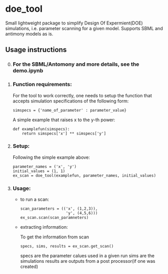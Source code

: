 # doe_tool

Small lightweight package to simplify Design Of Expermient(DOE) simulations, i.e.
parameter scanning for a given model. Supports SBML and antimony models as is.


## Usage instructions
0. ### For the SBML/Antomony and more details, see the demo.ipynb

1. ### Function requirements:

    For the tool to work correctly, one needs to setup the function that accepts simulation specifications of the following form:
    ```
    simspecs = {'name_of_parameter' : parameter_value}
    ```
    A simple example that raises x to the y-th power:
    ```
    def examplefun(simspecs):
        return simspecs['x'] ** simspecs['y']
    ```
2. ### Setup:

    Following the simple example above:

    ```
    parameter_names = ('x', 'y')
    initial_values = (1, 1)
    ex_scan = doe_tool(examplefun, parameter_names, initial_values)
    ```

3. ### Usage:

    * to run a scan:
        ```
        scan_parameters = (('x', (1,2,3)),
                            'y', (4,5,6)))
        ex_scan.scan(scan_paramneters)
        ```
    * extracting information:

        To get the information from scan
        ```
        specs, sims, results = ex_scan.get_scan()
        ```
        specs are the parameter calues used in a given run
        sims are the simulations
        results are outputs from a post processor(if one was created)
        




